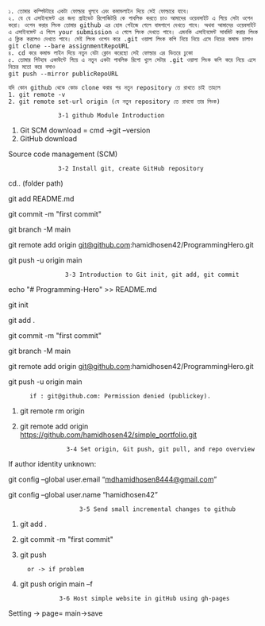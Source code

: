 ```
১. তোমার কম্পিউটারে একটা ফোল্ডার খুলবে এবং কমান্ডলাইন দিয়ে সেই ফোল্ডারে যাবে। 
২. যে যে এসাইনমেন্ট এর জন্য প্রাইভেট রিপোজিটরি কে পাবলিক করতে চাও আমাদের ওয়েবসাইট এ গিয়ে সেটা ওপেন করো। ওপেন করার লিংক তোমার github এর হোম পেইজে গেলে বামপাশে দেখতে পাবে। অথবা আমাদের ওয়েবসাইট এ এসাইনমেন্ট এ গিলে your submission এ গেলে লিংক দেখতে পাবে। এমনকি এসাইনমেন্ট সাবমিট করার লিংক এ ক্লিক করলেও দেখতে পাবে। সেই লিংক ওপেন করে .git ওয়ালা লিংক কপি নিয়ে নিয়ে এসে নিচের কমান্ড চালাও 
git clone --bare assignmentRepoURL
৪. cd করে কমান্ড লাইন দিয়ে নতুন যেটা ক্লোন করেছো সেই ফোল্ডার এর ভিতরে ঢুকো 
৫. তোমার গিটহাব একাউন্টে গিয়ে এ নতুন একটা পাবলিক রিপো খুলে সেটার .git ওয়ালা লিংক কপি করে নিয়ে এসে নিচের মতো করে বসাও 
git push --mirror publicRepoURL 
```

```
যদি কোন github থেকে কোড clone করার পর নতুন repository তে রাখতে চাই তাহলে 
1. git remote -v
2. git remote set-url origin (যে নতুন repository তে রাখবো তার লিংক)
```



                  3-1 github Module Introduction

  1. Git SCM download = cmd ->git –version
  2. GitHub download
  
Source code management (SCM)

                  3-2 Install git, create GitHub repository

cd.. (folder path)

git add README.md

git commit -m "first commit"

git branch -M main

git remote add origin git@github.com:hamidhosen42/ProgrammingHero.git 

git push -u origin main

                    3-3 Introduction to Git init, git add, git commit

echo "# Programming-Hero" >> README.md

git init

git add .

git commit -m "first commit"

git branch -M main

git remote add origin git@github.com:hamidhosen42/ProgrammingHero.git 

git push -u origin main

          if : git@github.com: Permission denied (publickey).
          
  1. git remote rm origin
  2. git remote add origin https://github.com/hamidhosen42/simple_portfolio.git

                      3-4 Set origin, Git push, git pull, and repo overview

If author identity unknown:

git config –global user.email “mdhamidhosen8444@gmail.com”

git config –global user.name “hamidhosen42”

                        3-5 Send small incremental changes to github
   1. git add .
   2. git commit -m "first commit"
   3. git push
   
            or -> if problem

   4. git push origin main –f

                     3-6 Host simple website in gitHub using gh-pages

Setting -> page= main->save

